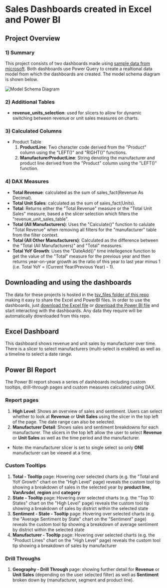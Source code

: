 # Sales Dashboards created in Excel and Power BI

## Project Overview
### 1) Summary
This project consists of two dashboards made using [sample data from microsoft](https://learn.microsoft.com/en-us/power-bi/create-reports/sample-sales-and-marketing#get-the-pbix-file-for-this-sample). Both dashboards use Power Query to create a realtional data model from which the dashboards are created. The model schema diagram is shown below.

![Model Schema Diagram](https://github.com/MauriceBrown/sales_dashboard/blob/main/model_schema.png)

### 2) Additional Tables
* **revenue_units_selection**: used for slicers to allow for dynamic switching between revenue or unit sales measures on charts.

### 3) Calculated Columns
* Product Table
  1. **ProductLine**: Two character code derived from the "Product" column using the "LEFT()" and "RIGHT()" functions.
  2. **ManufacturerProductLine**: String denoting the manufacturer and product line derived from the "Product" column using the "LEFT()" function.

### 4) DAX Measures
* **Total Revenue**: calculated as the sum of sales_fact(Revenue As Decimal).
* **Total Unit Sales**: calculated as the sum of sales_fact(Units).
* **Total**: Returns either the "Total Revenue" measure or the "Total Unit Sales" measure, based a the slicer selection which filters the "revenue_unit_sales_table".
* **Total (All Manufacturers)**: Uses the "Calculate()" function to calulate "Total Revenue" when removing all filters for the "manufacturer" table from the filter context.
* **Total (All Other Manufacturers)**: Calculated as the difference between the "Total (All Manufacturers)" and "Total" measures.
* **Total YoY Growth**: Uses the "DateAdd()" time intellegence function to get the value of the "Total" measure for the previous year and then returns year-on-year growth as the ratio of this year to last year minus 1 (i.e. Total YoY = (Current Year/Previous Year) - 1).

## Downloading and using the dashboards
The data for these projects is hosted in the [tsv_files folder of this repo](https://github.com/MauriceBrown/sales_dashboard/tree/main/tsv_files) making it easy to share the Excel and PowerBI files. In order to use the dashboards, just [download the Excel file](https://github.com/MauriceBrown/sales_dashboard/raw/main/Sales%20Dashboard.xlsx) or [download the Power BI file](https://github.com/MauriceBrown/sales_dashboard/raw/main/Sales%20Dashboard.pbix) and start interacting with the dashboards. Any data they require will be automatically downloaded from this repo.

## Excel Dashboard
This dashboard shows revenue and unit sales by manufacturer over time. There is a slicer to select manufacturers (multi-select is enabled) as well as a timeline to select a date range.

## Power BI Report
The Power BI report shows a series of dashboards including custom tooltips, drill-through pages and custom measures calculated using DAX.

### Report pages
1. **High Level**: Shows an overview of sales and sentiment. Users can select whether to look at **Revenue** or **Unit Sales** using the slicer in the top left of the page. The date range can also be selected.
2. **Manufacturer Detail**: Shows sales and sentiment breakdowns for each manufacturer. The slicers in the top left allow the user to select **Revenue** or **Unit Sales** as well as the time period and the manufacturer.
  * Note: the manufacturer slicer is set to single select so only **ONE** manufacturer can be viewed at a time.

### Custom Tooltips
1. **Total - Tooltip** page: Hovering over selected charts (e.g. the "Total and YoY Growth" chart on the "High Level" page) reveals the custom tool tip showing a breakdown of sales in the selected year by **product line**, **VanArsdel**, **region** and **category**
2. **State - Tooltip** page: Hovering over selected charts (e.g. the "Top 10 States" chart on the "High Level" page) reveals the custom tool tip showing a breakdown of sales by district within the selected state
3. **Sentiment - State - Tooltip** page: Hovering over selected charts (e.g. the "Average Sentiment by State" chart on the "Sentiment" page) reveals the custom tool tip showing a breakdown of average sentiment by district within the selected state
4. **Manufacturer - Tooltip** page:  Hovering over selected charts (e.g. the "Product Lines" chart on the "High Level" page) reveals the custom tool tip showing a breakdown of sales by manufacturer
 
### Drill Throughs
1. **Geography - Drill Through** page: showing further detail for **Revenue** or **Unit Sales** (depending on the user selected filter) as well as **Sentiment** broken down by (manufacturer, segment and product line).




